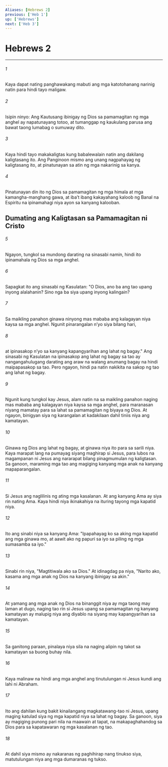```yaml
---
Aliases: [Hebrews 2]
previous: ['Heb 1']
up: ['Hebrews']
next: ['Heb 3']
---
```

# Hebrews 2

***


###### 1 


Kaya dapat nating panghawakang mabuti ang mga katotohanang narinig natin para hindi tayo maligaw. 


###### 2 


Isipin ninyo: Ang Kautusang ibinigay ng Dios sa pamamagitan ng mga anghel ay napatunayang totoo, at tumanggap ng kaukulang parusa ang bawat taong lumabag o sumuway dito. 


###### 3 


Kaya hindi tayo makakaligtas kung babalewalain natin ang dakilang kaligtasang ito. Ang Panginoon mismo ang unang nagpahayag ng kaligtasang ito, at pinatunayan sa atin ng mga nakarinig sa kanya. 


###### 4 


Pinatunayan din ito ng Dios sa pamamagitan ng mga himala at mga kamangha-manghang gawa, at ibaʼt ibang kakayahang kaloob ng Banal na Espiritu na ipinamahagi niya ayon sa kanyang kalooban.

## Dumating ang Kaligtasan sa Pamamagitan ni Cristo 


###### 5 


Ngayon, tungkol sa mundong darating na sinasabi namin, hindi ito ipinamahala ng Dios sa mga anghel. 


###### 6 


Sapagkat ito ang sinasabi ng Kasulatan: "O Dios, ano ba ang tao upang inyong alalahanin? Sino nga ba siya upang inyong kalingain? 


###### 7 


Sa maikling panahon ginawa ninyong mas mababa ang kalagayan niya kaysa sa mga anghel. Ngunit pinarangalan nʼyo siya bilang hari, 


###### 8 


at ipinasakop nʼyo sa kanyang kapangyarihan ang lahat ng bagay." Ang sinasabi ng Kasulatan na ipinasakop ang lahat ng bagay sa tao ay nangangahulugang darating ang araw na walang anumang bagay na hindi maipapasakop sa tao. Pero ngayon, hindi pa natin nakikita na sakop ng tao ang lahat ng bagay. 


###### 9 


Ngunit kung tungkol kay Jesus, alam natin na sa maikling panahon naging mas mababa ang kalagayan niya kaysa sa mga anghel, para maranasan niyang mamatay para sa lahat sa pamamagitan ng biyaya ng Dios. At ngayon, binigyan siya ng karangalan at kadakilaan dahil tiniis niya ang kamatayan. 


###### 10 


Ginawa ng Dios ang lahat ng bagay, at ginawa niya ito para sa sarili niya. Kaya marapat lang na pumayag siyang maghirap si Jesus, para lubos na magampanan ni Jesus ang nararapat bilang pinagmumulan ng kaligtasan. Sa ganoon, maraming mga tao ang magiging kanyang mga anak na kanyang mapaparangalan. 


###### 11 


Si Jesus ang naglilinis ng ating mga kasalanan. At ang kanyang Ama ay siya rin nating Ama. Kaya hindi niya ikinakahiya na ituring tayong mga kapatid niya. 


###### 12 


Ito ang sinabi niya sa kanyang Ama: "Ipapahayag ko sa aking mga kapatid ang mga ginawa mo, at aawit ako ng papuri sa iyo sa piling ng mga sumasamba sa iyo." 


###### 13 


Sinabi rin niya, "Magtitiwala ako sa Dios." At idinagdag pa niya, "Narito ako, kasama ang mga anak ng Dios na kanyang ibinigay sa akin." 


###### 14 


At yamang ang mga anak ng Dios na binanggit niya ay mga taong may laman at dugo, naging tao rin si Jesus upang sa pamamagitan ng kanyang kamatayan ay malupig niya ang diyablo na siyang may kapangyarihan sa kamatayan. 


###### 15 


Sa ganitong paraan, pinalaya niya sila na naging alipin ng takot sa kamatayan sa buong buhay nila. 


###### 16 


Kaya malinaw na hindi ang mga anghel ang tinutulungan ni Jesus kundi ang lahi ni Abraham. 


###### 17 


Ito ang dahilan kung bakit kinailangang magkatawang-tao ni Jesus, upang maging katulad siya ng mga kapatid niya sa lahat ng bagay. Sa ganoon, siya ay magiging punong pari nila na maawain at tapat, na makapaghahandog sa Dios para sa kapatawaran ng mga kasalanan ng tao. 


###### 18 


At dahil siya mismo ay nakaranas ng paghihirap nang tinukso siya, matutulungan niya ang mga dumaranas ng tukso.

